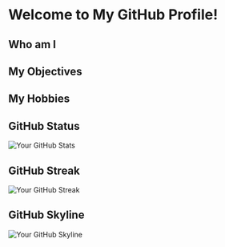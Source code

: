 # Welcome to My GitHub Profile!

## Who am I
<!--
[Insert a brief introduction about yourself and your background. You can mention your profession, interests, or any other relevant information that describes you.]
-->

## My Objectives
<!--
[Describe your goals and objectives for your GitHub journey. You can mention the programming languages, frameworks, or projects you are interested in. Be specific about what you want to achieve and how you plan to contribute to the developer community.]
-->

## My Hobbies
<!--
[Share your hobbies and interests outside of coding. This section is a great way to show your personality and connect with others who share similar interests. Feel free to mention activities, sports, books, movies, or anything else that you enjoy doing in your free time.]
-->

## GitHub Status
![Your GitHub Stats](https://github-readme-stats.vercel.app/api?username=JhonatanCaldeira&show_icons=true&theme=radical)

## GitHub Streak
![Your GitHub Streak](http://github-readme-streak-stats.herokuapp.com?user=JhonatanCaldeira&theme=dark)

## GitHub Skyline
![Your GitHub Skyline](https://skyline.github.com/JhonatanCaldeira/2023)



<!--
**JhonatanCaldeira/JhonatanCaldeira** is a ✨ _special_ ✨ repository because its `README.md` (this file) appears on your GitHub profile.

Here are some ideas to get you started:

- 🔭 I’m currently working on ...
- 🌱 I’m currently learning ...
- 👯 I’m looking to collaborate on ...
- 🤔 I’m looking for help with ...
- 💬 Ask me about ...
- 📫 How to reach me: ...
- 😄 Pronouns: ...
- ⚡ Fun fact: ...
-->
